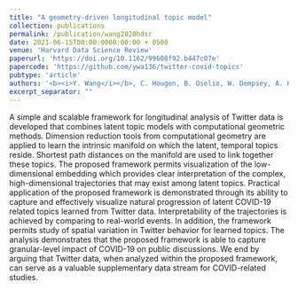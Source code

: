 ```yaml
---
title: "A geometry-driven longitudinal topic model"
collection: publications
permalink: /publication/wang2020hdsr
date: 2021-06-15T00:00:0000:00:00 + 0500
venue: 'Harvard Data Science Review'
paperurl: 'https://doi.org/10.1162/99608f92.b447c07e'
papercode: 'https://github.com/ywa136/twitter-covid-topics'
pubtype: 'article'
authors: '<b><i>Y. Wang</i></b>, C. Hougen, B. Oselio, W. Dempsey, A. Hero'
excerpt_separator: ""
---
```

A simple and scalable framework for longitudinal analysis of Twitter data is developed that combines latent topic models with computational geometric methods. Dimension reduction tools from computational geometry are applied to learn the intrinsic manifold on which the latent, temporal topics reside. Shortest path distances on the manifold are used to link together these topics. The proposed framework permits visualization of the low-dimensional embedding which provides clear interpretation of the complex, high-dimensional trajectories that may exist among latent topics. Practical application of the proposed framework is demonstrated through its ability to capture and effectively visualize natural progression of latent COVID-19 related topics learned from Twitter data. Interpretability of the trajectories is achieved by comparing to  real-world events. In addition, the framework permits study of spatial variation in Twitter behavior for learned topics. The analysis demonstrates that the proposed framework is able to capture granular-level impact of COVID-19 on public discussions. We end by arguing that Twitter data, when analyzed within the proposed framework, can serve as a valuable supplementary data stream for COVID-related studies.
